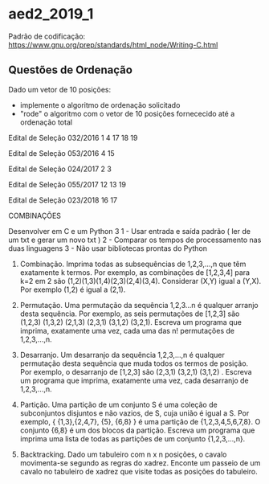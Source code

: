 # aed2_2019_1

Padrão de codificação: https://www.gnu.org/prep/standards/html_node/Writing-C.html


Questões de Ordenação
---------------------------

Dado um vetor de 10 posições:
- implemente o algoritmo de ordenação solicitado
- "rode" o algoritmo com o vetor de 10 posições fornececido até a ordenação total


Edital de Seleção 032/2016
1
4
17
18
19

Edital de Seleção 053/2016
4
15


Edital de Seleção 024/2017
2
3


Edital de Seleção 055/2017
12
13
19


Edital de Seleção 023/2018
16
17

COMBINAÇÕES

Desenvolver em C e um Python 3
1 - Usar entrada e saída padrão ( ler de um txt e gerar um novo txt )
2 - Comparar os tempos de processamento nas duas linguagens
3 - Não usar bibliotecas prontas do Python 

1. Combinação. Imprima todas as subsequências de 1,2,3,...,n que têm exatamente k termos. Por exemplo, as combinações de [1,2,3,4] para k=2 em 2 são (1,2)(1,3)(1,4)(2,3)(2,4)(3,4). Considerar (X,Y) igual a (Y,X).
Por exemplo (1,2) é igual a (2,1).

2. Permutação. Uma permutação da sequência 1,2,3...n é qualquer arranjo desta sequência. Por exemplo, as seis permutações de [1,2,3] são (1,2,3) (1,3,2) (2,1,3) (2,3,1) (3,1,2) (3,2,1). Escreva um programa que imprima, exatamente uma vez, cada uma das n! permutações de 1,2,3,...,n.

3. Desarranjo. Um desarranjo da sequência 1,2,3,...,n é qualquer permutação desta sequência que muda todos os termos de posição. Por exemplo, o desarranjo de [1,2,3] são (2,3,1) (3,2,1) (3,1,2) . Escreva um programa que
imprima, exatamente uma vez, cada desarranjo de 1,2,3,...,n.

4. Partição. Uma partição de um conjunto S é uma coleção de subconjuntos disjuntos e não vazios, de S, cuja união é igual a S. Por exemplo, { {1,3},{2,4,7}, {5}, {6,8} } é uma partição de {1,2,3,4,5,6,7,8}. O conjunto {6,8} é um dos blocos da partição. Escreva um programa que imprima uma lista de todas as partições de um conjunto {1,2,3,...,n}.

5. Backtracking. Dado um tabuleiro com n x n posições, o cavalo movimenta-se segundo as regras do xadrez. Enconte um passeio de um cavalo no tabuleiro de xadrez que visite todas as posições do tabuleiro.



